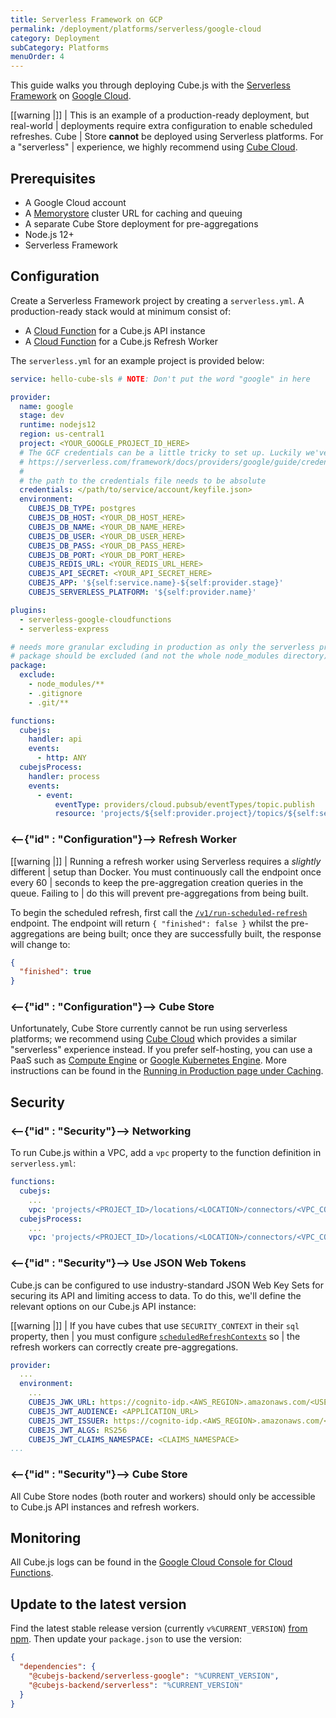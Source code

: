 ```yaml
---
title: Serverless Framework on GCP
permalink: /deployment/platforms/serverless/google-cloud
category: Deployment
subCategory: Platforms
menuOrder: 4
---
```


This guide walks you through deploying Cube.js with the [Serverless
Framework][link-sls] on [Google Cloud][link-google-cloud].

<!-- prettier-ignore-start -->
[[warning |]]
| This is an example of a production-ready deployment, but real-world
| deployments require extra configuration to enable scheduled refreshes. Cube
| Store **cannot** be deployed using Serverless platforms. For a "serverless"
| experience, we highly recommend using [Cube Cloud][link-cube-cloud].
<!-- prettier-ignore-end -->

## Prerequisites

- A Google Cloud account
- A [Memorystore][gcp-redis] cluster URL for caching and queuing
- A separate Cube Store deployment for pre-aggregations
- Node.js 12+
- Serverless Framework

## Configuration

Create a Serverless Framework project by creating a `serverless.yml`. A
production-ready stack would at minimum consist of:

- A [Cloud Function][gcp-cloud-funcs] for a Cube.js API instance
- A [Cloud Function][gcp-cloud-funcs] for a Cube.js Refresh Worker

The `serverless.yml` for an example project is provided below:

```yaml
service: hello-cube-sls # NOTE: Don't put the word "google" in here

provider:
  name: google
  stage: dev
  runtime: nodejs12
  region: us-central1
  project: <YOUR_GOOGLE_PROJECT_ID_HERE>
  # The GCF credentials can be a little tricky to set up. Luckily we've documented this for you here:
  # https://serverless.com/framework/docs/providers/google/guide/credentials/
  #
  # the path to the credentials file needs to be absolute
  credentials: </path/to/service/account/keyfile.json>
  environment:
    CUBEJS_DB_TYPE: postgres
    CUBEJS_DB_HOST: <YOUR_DB_HOST_HERE>
    CUBEJS_DB_NAME: <YOUR_DB_NAME_HERE>
    CUBEJS_DB_USER: <YOUR_DB_USER_HERE>
    CUBEJS_DB_PASS: <YOUR_DB_PASS_HERE>
    CUBEJS_DB_PORT: <YOUR_DB_PORT_HERE>
    CUBEJS_REDIS_URL: <YOUR_REDIS_URL_HERE>
    CUBEJS_API_SECRET: <YOUR_API_SECRET_HERE>
    CUBEJS_APP: '${self:service.name}-${self:provider.stage}'
    CUBEJS_SERVERLESS_PLATFORM: '${self:provider.name}'

plugins:
  - serverless-google-cloudfunctions
  - serverless-express

# needs more granular excluding in production as only the serverless provider npm
# package should be excluded (and not the whole node_modules directory)
package:
  exclude:
    - node_modules/**
    - .gitignore
    - .git/**

functions:
  cubejs:
    handler: api
    events:
      - http: ANY
  cubejsProcess:
    handler: process
    events:
      - event:
          eventType: providers/cloud.pubsub/eventTypes/topic.publish
          resource: 'projects/${self:provider.project}/topics/${self:service.name}-${self:provider.stage}-process'
```

### <--{"id" : "Configuration"}--> Refresh Worker

<!-- prettier-ignore-start -->
[[warning |]]
| Running a refresh worker using Serverless requires a _slightly_ different
| setup than Docker. You must continuously call the endpoint once every 60
| seconds to keep the pre-aggregation creation queries in the queue. Failing to
| do this will prevent pre-aggregations from being built.
<!-- prettier-ignore-end -->

To begin the scheduled refresh, first call the
[`/v1/run-scheduled-refresh`][ref-restapi-sched-refresh] endpoint. The endpoint
will return `{ "finished": false }` whilst the pre-aggregations are being built;
once they are successfully built, the response will change to:

```json
{
  "finished": true
}
```

### <--{"id" : "Configuration"}--> Cube Store

Unfortunately, Cube Store currently cannot be run using serverless platforms; we
recommend using [Cube Cloud][link-cube-cloud] which provides a similar
"serverless" experience instead. If you prefer self-hosting, you can use a PaaS
such as [Compute Engine][gcp-compute] or [Google Kubernetes Engine][gcp-k8s].
More instructions can be found in the [Running in Production page under
Caching][ref-caching-prod].

## Security

### <--{"id" : "Security"}--> Networking

To run Cube.js within a VPC, add a `vpc` property to the function definition in
`serverless.yml`:

```yaml
functions:
  cubejs:
    ...
    vpc: 'projects/<PROJECT_ID>/locations/<LOCATION>/connectors/<VPC_CONNECTOR_NAME>'
  cubejsProcess:
    ...
    vpc: 'projects/<PROJECT_ID>/locations/<LOCATION>/connectors/<VPC_CONNECTOR_NAME>'
```

### <--{"id" : "Security"}--> Use JSON Web Tokens

Cube.js can be configured to use industry-standard JSON Web Key Sets for
securing its API and limiting access to data. To do this, we'll define the
relevant options on our Cube.js API instance:

<!-- prettier-ignore-start -->
[[warning |]]
| If you have cubes that use `SECURITY_CONTEXT` in their `sql` property, then
| you must configure [`scheduledRefreshContexts`][ref-config-sched-ref-ctx] so
| the refresh workers can correctly create pre-aggregations.
<!-- prettier-ignore-end -->

```yaml
provider:
  ...
  environment:
    ...
    CUBEJS_JWK_URL: https://cognito-idp.<AWS_REGION>.amazonaws.com/<USER_POOL_ID>/.well-known/jwks.json
    CUBEJS_JWT_AUDIENCE: <APPLICATION_URL>
    CUBEJS_JWT_ISSUER: https://cognito-idp.<AWS_REGION>.amazonaws.com/<USER_POOL_ID>
    CUBEJS_JWT_ALGS: RS256
    CUBEJS_JWT_CLAIMS_NAMESPACE: <CLAIMS_NAMESPACE>
...
```

### <--{"id" : "Security"}--> Cube Store

All Cube Store nodes (both router and workers) should only be accessible to
Cube.js API instances and refresh workers.

## Monitoring

All Cube.js logs can be found in the [Google Cloud Console for Cloud
Functions][gcp-cloud-funcs-logs].

[gcp-cloud-funcs-logs]:
  https://console.cloud.google.com/project/_/logs?service=cloudfunctions.googleapis.com

## Update to the latest version

Find the latest stable release version (currently `v%CURRENT_VERSION`) [from
npm][link-cubejs-sls-npm]. Then update your `package.json` to use the version:

```json
{
  "dependencies": {
    "@cubejs-backend/serverless-google": "%CURRENT_VERSION",
    "@cubejs-backend/serverless": "%CURRENT_VERSION"
  }
}
```

[gcp-cloud-funcs]: https://cloud.google.com/functions/
[gcp-compute]: https://cloud.google.com/compute/
[gcp-k8s]: https://cloud.google.com/kubernetes-engine/
[gcp-redis]: https://cloud.google.com/memorystore/
[link-google-cloud]: https://cloud.google.com/
[link-sls]: https://www.serverless.com/
[link-cube-cloud]: https://cubecloud.dev
[link-cubejs-sls-npm]: https://www.npmjs.com/package/@cubejs-backend/serverless
[link-docker-app]: https://www.docker.com/products/docker-app
[ref-caching-prod]: /caching/running-in-production
[ref-config-sched-ref-ctx]: /config#scheduled-refresh-contexts
[ref-restapi-sched-refresh]: /rest-api#v-1-run-scheduled-refresh
